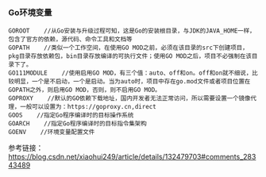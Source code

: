 ### Go环境变量

```
GOROOT    //从Go安装与升级过程可知，这是Go的安装根目录，与JDK的JAVA_HOME一样，包含了官方的依赖，源代码、命令工具和文档等
GOPATH    //类似一个工作空间，在使用GO MOD之前，必须在该目录的src下创建项目，pkg目录存放依赖包，bin目录存放编译的可执行文件；使用GO MOD之后，项目不必强制在该目录下了。
GO111MODULE    //使用启用GO MOD，有三个值：auto、off和on。off和on就不细说，比较明显，一个是不启动，一个是启动。当为auto时，项目中存在go.mod文件或者项目位置在GOPATH之外，则启用GO MOD，否则，则不启用GO MOD。
GOPROXY    //默认的GO依赖下载地址，国内开发者无法正常访问，所以需要设置一个镜像代理，一般可以设置为：https://goproxy.cn,direct
GOOS    //指定Go程序编译时的目标操作系统
GOARCH    //指定Go程序编译时的目标指令集架构
GOENV    //环境变量配置文件
```

参考链接：https://blog.csdn.net/xiaohui249/article/details/132479703#comments_28343489



